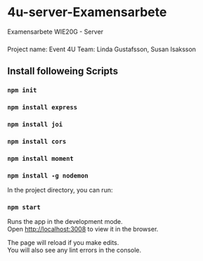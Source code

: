 # 4u-server-Examensarbete
Examensarbete WIE20G - Server

### 
Project name: Event 4U
Team: Linda Gustafsson, Susan Isaksson

## Install followeing Scripts
### `npm init`
### `npm install express`
### `npm install joi`
### `npm install cors`
### `npm install moment`
### `npm install -g nodemon`

In the project directory, you can run:

### `npm start`

Runs the app in the development mode.\
Open [http://localhost:3008](http://localhost:3005) to view it in the browser.

The page will reload if you make edits.\
You will also see any lint errors in the console.
